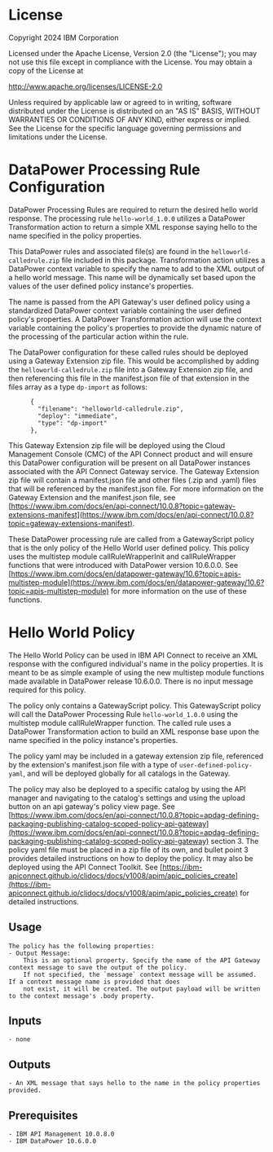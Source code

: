 # License

Copyright 2024 IBM Corporation

Licensed under the Apache License, Version 2.0 (the "License");
you may not use this file except in compliance with the License.
You may obtain a copy of the License at

http://www.apache.org/licenses/LICENSE-2.0

Unless required by applicable law or agreed to in writing, software
distributed under the License is distributed on an "AS IS" BASIS,
WITHOUT WARRANTIES OR CONDITIONS OF ANY KIND, either express or implied.
See the License for the specific language governing permissions and
limitations under the License.

# DataPower Processing Rule Configuration

DataPower Processing Rules are required to return the desired hello world response.
The processing rule `hello-world_1.0.0` utilizes a DataPower Transformation action to return a simple XML response saying hello
to the name specified in the policy properties.

This DataPower rules and associated file(s) are found
in the `helloworld-calledrule.zip` file included in this package.  Transformation action utilizes a DataPower context variable
to specify the name to add to the XML output of a hello world message.  This name will be dynamically set based upon the values of the
user defined policy instance's properties.
 
The name is passed from the API Gateway's user defined policy using a standardized DataPower context variable
containing the user defined policy's properties.
A DataPower Transformation action will use the context variable containing the policy's properties to provide the dynamic nature
of the processing of the particular action within the rule.

The DataPower configuration for these called rules should be deployed using a Gateway Extension zip file. This would
be accomplished by adding the `helloworld-calledrule.zip` file into a Gateway Extension zip file, and then referencing this
file in the manifest.json file of that extension in the files array as a type `dp-import` as follows:

```
      {
        "filename": "helloworld-calledrule.zip",
        "deploy": "immediate",
        "type": "dp-import"
      },
```
This Gateway Extension zip file will be deployed using the Cloud Management Console (CMC) of the API Connect product and will
ensure this DataPower configuration will be present on all DataPower instances associated with the API Connect Gateway service.
The Gateway Extension zip file will contain a manifest.json file and other files (.zip and .yaml) files that will be referenced
by the manifest.json file. For more information on the Gateway Extension and the manifest.json file, see
[https://www.ibm.com/docs/en/api-connect/10.0.8?topic=gateway-extensions-manifest](https://www.ibm.com/docs/en/api-connect/10.0.8?topic=gateway-extensions-manifest).

These DataPower processing rule are called from a GatewayScript policy that is the only policy of the Hello World user defined policy.
This policy uses the multistep module callRuleWrapperInit and callRuleWrapper functions that were introduced with DataPower version 10.6.0.0. See 
[https://www.ibm.com/docs/en/datapower-gateway/10.6?topic=apis-multistep-module](https://www.ibm.com/docs/en/datapower-gateway/10.6?topic=apis-multistep-module)
for more information on the use of these functions.

# Hello World Policy

The Hello World Policy can be used in IBM API Connect to receive an XML response with the configured individual's name in the policy properties. It is meant to be
as simple example of using the new multistep module functions made available in DataPower release 10.6.0.0.  There is no input message
required for this policy.

The policy only contains a GatewayScript policy. This GatewayScript policy will call the DataPower Processing Rule
`hello-world_1.0.0` using the multistep module callRuleWrapper function. The called rule uses a DataPower
Transformation action to build an XML response base upon the name specified in the policy instance's properties.

The policy yaml may be included in a gateway extension zip file, referenced by the extension's
manifest.json file with a type of `user-defined-policy-yaml`, and will be deployed globally for
all catalogs in the Gateway.

The policy may also be deployed to a specific catalog by using the API manager and navigating to the catalog's
settings and using the upload button on an api gateway's policy view page. See 
[https://www.ibm.com/docs/en/api-connect/10.0.8?topic=apdag-defining-packaging-publishing-catalog-scoped-policy-api-gateway](https://www.ibm.com/docs/en/api-connect/10.0.8?topic=apdag-defining-packaging-publishing-catalog-scoped-policy-api-gateway)
section 3.  The policy yaml file must be placed in a zip file of its own, and bullet point 3 provides detailed instructions on how to deploy the policy.
It may also be deployed using the API Connect Toolkit. See
[https://ibm-apiconnect.github.io/clidocs/docs/v1008/apim/apic_policies_create](https://ibm-apiconnect.github.io/clidocs/docs/v1008/apim/apic_policies_create) for detailed instructions.

## Usage

    The policy has the following properties:
    - Output Message:
        This is an optional property. Specify the name of the API Gateway context message to save the output of the policy.
        If not specified, the `message` context message will be assumed. If a context message name is provided that does
        not exist, it will be created. The output payload will be written to the context message's .body property.

## Inputs

    - none

## Outputs

    - An XML message that says hello to the name in the policy properties provided.

## Prerequisites

    - IBM API Management 10.0.8.0
    - IBM DataPower 10.6.0.0 
